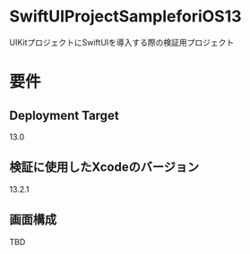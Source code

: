 # SwiftUIProjectSampleforiOS13
UIKitプロジェクトにSwiftUIを導入する際の検証用プロジェクト

# 要件

## Deployment Target

13.0

## 検証に使用したXcodeのバージョン

13.2.1

## 画面構成

TBD


